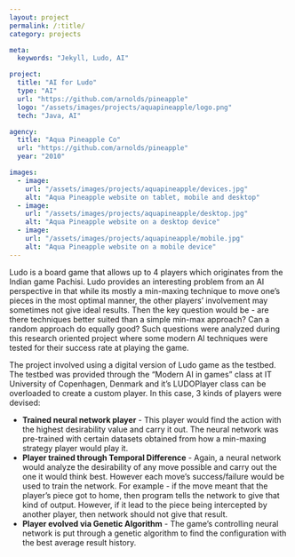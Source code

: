 ```yaml
---
layout: project
permalink: /:title/
category: projects

meta:
  keywords: "Jekyll, Ludo, AI"

project:
  title: "AI for Ludo"
  type: "AI"
  url: "https://github.com/arnolds/pineapple"
  logo: "/assets/images/projects/aquapineapple/logo.png"
  tech: "Java, AI"

agency:
  title: "Aqua Pineapple Co"
  url: "https://github.com/arnolds/pineapple"
  year: "2010"

images:
  - image:
    url: "/assets/images/projects/aquapineapple/devices.jpg"
    alt: "Aqua Pineapple website on tablet, mobile and desktop"
  - image:
    url: "/assets/images/projects/aquapineapple/desktop.jpg"
    alt: "Aqua Pineapple website on a desktop device"
  - image:
    url: "/assets/images/projects/aquapineapple/mobile.jpg"
    alt: "Aqua Pineapple website on a mobile device"
---
```

<p>Ludo is a board game that allows up to 4 players which originates from the Indian game Pachisi. Ludo provides an interesting problem from an AI perspective in that while its mostly a min-maxing technique to move one’s pieces in the most optimal manner, the other players’ involvement may sometimes not give ideal results. Then the key question would be - are there techniques better suited than a simple min-max approach? Can a random approach do equally good? Such questions were analyzed during this research oriented project where some modern AI techniques were tested for their success rate at playing the game.</p>
<p>The project involved using a digital version of Ludo game as the testbed. The testbed was provided through the “Modern AI in games” class at IT University of Copenhagen, Denmark and it’s LUDOPlayer class can be overloaded to create a custom player. In this case, 3 kinds of players were devised:</p>
<ul>
	<li><strong>Trained neural network player</strong> - This player would find the action with the highest desirability value and carry it out. The neural network was pre-trained with certain datasets obtained from how a min-maxing strategy player would play it.</li>
	<li><strong>Player trained through Temporal Difference</strong> - Again, a neural network would analyze the desirability of any move possible and carry out the one it would think best. However each move’s success/failure would be used to train the network. For example - if the move meant that the player’s piece got to home, then program tells the network to give that kind of output. However, if it lead to the piece being intercepted by another player, then network should not give that result.</li>
	<li><strong>Player evolved via Genetic Algorithm</strong> - The game’s controlling neural network is put through a genetic algorithm to find the configuration with the best average result history.</li>
</ul>